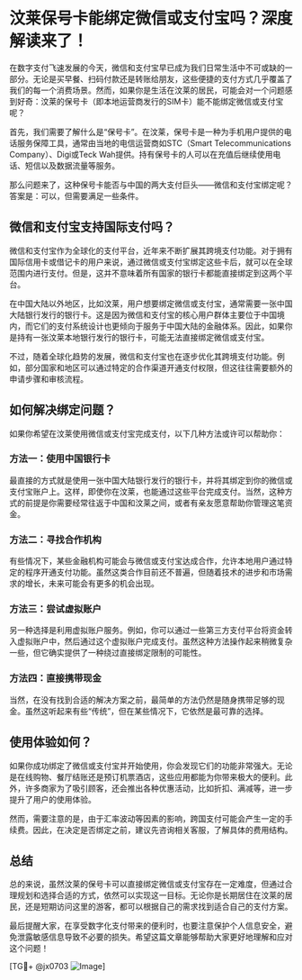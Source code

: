 # 汶莱保号卡能绑定微信或支付宝吗？深度解读来了！

在数字支付飞速发展的今天，微信和支付宝早已成为我们日常生活中不可或缺的一部分。无论是买早餐、扫码付款还是转账给朋友，这些便捷的支付方式几乎覆盖了我们的每一个消费场景。然而，如果你是生活在汶莱的居民，可能会对一个问题感到好奇：汶莱的保号卡（即本地运营商发行的SIM卡）能不能绑定微信或支付宝呢？

首先，我们需要了解什么是“保号卡”。在汶莱，保号卡是一种为手机用户提供的电话服务保障工具，通常由当地的电信运营商如STC（Smart Telecommunications Company）、Digi或Teck Wah提供。持有保号卡的人可以在充值后继续使用电话、短信以及数据流量等服务。

那么问题来了，这种保号卡能否与中国的两大支付巨头——微信和支付宝绑定呢？答案是：可以，但需要满足一些条件。

## 微信和支付宝支持国际支付吗？

微信和支付宝作为全球化的支付平台，近年来不断扩展其跨境支付功能。对于拥有国际信用卡或借记卡的用户来说，通过微信或支付宝绑定这些卡后，就可以在全球范围内进行支付。但是，这并不意味着所有国家的银行卡都能直接绑定到这两个平台。

在中国大陆以外地区，比如汶莱，用户想要绑定微信或支付宝，通常需要一张中国大陆银行发行的银行卡。这是因为微信和支付宝的核心用户群体主要位于中国境内，而它们的支付系统设计也更倾向于服务于中国大陆的金融体系。因此，如果你是持有一张汶莱本地银行发行的银行卡，可能无法直接绑定微信或支付宝。

不过，随着全球化趋势的发展，微信和支付宝也在逐步优化其跨境支付功能。例如，部分国家和地区可以通过特定的合作渠道开通支付权限，但这往往需要额外的申请步骤和审核流程。

## 如何解决绑定问题？

如果你希望在汶莱使用微信或支付宝完成支付，以下几种方法或许可以帮助你：

### 方法一：使用中国银行卡

最直接的方式就是使用一张中国大陆银行发行的银行卡，并将其绑定到你的微信或支付宝账户上。这样，即使你在汶莱，也能通过这些平台完成支付。当然，这种方式的前提是你需要经常往返于中国和汶莱之间，或者有亲友愿意帮助你管理这笔资金。

### 方法二：寻找合作机构

有些情况下，某些金融机构可能会与微信或支付宝达成合作，允许本地用户通过特定的程序开通支付功能。虽然这类合作目前还不普遍，但随着技术的进步和市场需求的增长，未来可能会有更多的机会出现。

### 方法三：尝试虚拟账户

另一种选择是利用虚拟账户服务。例如，你可以通过一些第三方支付平台将资金转入虚拟账户中，然后通过这个虚拟账户完成支付。虽然这种方法操作起来稍微复杂一些，但它确实提供了一种绕过直接绑定限制的可能性。

### 方法四：直接携带现金

当然，在没有找到合适的解决方案之前，最简单的方法仍然是随身携带足够的现金。虽然这听起来有些“传统”，但在某些情况下，它依然是最可靠的选择。

## 使用体验如何？

如果你成功绑定了微信或支付宝并开始使用，你会发现它们的功能非常强大。无论是在线购物、餐厅结账还是预订机票酒店，这些应用都能为你带来极大的便利。此外，许多商家为了吸引顾客，还会推出各种优惠活动，比如折扣、满减等，进一步提升了用户的使用体验。

然而，需要注意的是，由于汇率波动等因素的影响，跨国支付可能会产生一定的手续费。因此，在决定是否绑定之前，建议先咨询相关客服，了解具体的费用结构。

## 总结

总的来说，虽然汶莱的保号卡可以直接绑定微信或支付宝存在一定难度，但通过合理规划和选择合适的方式，依然可以实现这一目标。无论你是长期居住在汶莱的居民，还是短期访问这里的游客，都可以根据自己的需求找到适合自己的支付方案。

最后提醒大家，在享受数字化支付带来的便利时，也要注意保护个人信息安全，避免泄露敏感信息导致不必要的损失。希望这篇文章能够帮助大家更好地理解和应对这个问题！

[TG💪+ @jx0703 ![Image](https://github.com/user-attachments/assets/dbca1d08-cadb-493c-b0ec-ad6f7a83f270)]